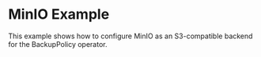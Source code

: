# MinIO Example

This example shows how to configure MinIO as an S3-compatible backend for the BackupPolicy operator.
